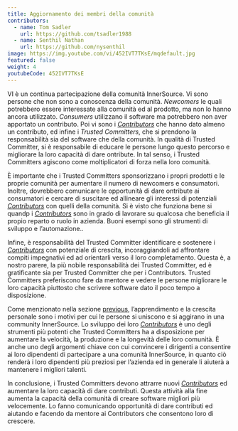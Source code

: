 ```yaml
---
title: Aggiornamento dei membri della comunità
contributors:
  - name: Tom Sadler
    url: https://github.com/tsadler1988
  - name: Senthil Nathan
    url: https://github.com/nysenthil
image: https://img.youtube.com/vi/452IVT7TKsE/mqdefault.jpg
featured: false
weight: 4
youtubeCode: 452IVT7TKsE
---
```

<div id="upleveling" class="paragraph">
<p>VI è un continua partecipazione della comunità InnerSource. Vi sono persone che non sono a conoscenza della comunità. <em>Newcomers</em> le quali potrebbero essere interessate alla comunità ed al prodotto, ma non lo hanno ancora utilizzato. <em>Consumers</em> utilizzano il software ma potrebbero non aver apportato un contributo. Poi vi sono i <a href="https://innersourcecommons.org/learn/learning-path/contributor"><em>Contributors</em></a> che hanno dato almeno un contributo, ed infine i <em>Trusted Committers</em>, che si prendono la responsabilità sia del software che della comunità. In qualità di Trusted Committer, si è responsabile di educare le persone lungo questo percorso e migliorare la loro capacità di dare  ontribute. In tal senso, i Trusted Committers agiscono come moltiplicatori di forza nella loro comunità.</p>
</div>
<div class="paragraph">
<p>È importante che i Trusted Committers sponsorizzano i propri prodotti e le proprie comunità per aumentare il numero di newcomers e consumatori. Inoltre, dovrebbero comunicare le opportunità di dare  ontribute ai consumatori e cercare di suscitare ed allineare gli interessi di potenziali <a href="https://innersourcecommons.org/learn/learning-path/contributor"><em>Contributors</em></a> con quelli della comunità. Si è visto che funziona bene si quandp i <a href="https://innersourcecommons.org/learn/learning-path/contributor"><em>Contributors</em></a> sono in grado di lavorare su qualcosa che beneficia il propio reparto o ruolo in azienda. Buoni esempi sono gli strumenti di sviluppo e l&#8217;automazione..</p>
</div>
<div class="paragraph">
<p>Infine, è responsabilità del Trusted Committer identificare e sostenere i <a href="https://innersourcecommons.org/learn/learning-path/contributor"><em>Contributors</em></a> con potenziale di crescita, incoraggiandoli ad affrontare compiti impegnativi ed ad orientarli verso il loro completamento. Questa è, a nostro parere, la più nobile responsabilità dei Trusted Committer, ed è gratificante sia per Trusted Committer che per i Contributors. Trusted Committers preferiscono fare da mentore e vedere le persone migliorare le loro capacità piuttosto che scrivere software dato il poco tempo a disposizione.</p>
</div>
<div class="paragraph">
<p>Come menzionato nella sezione <a href="https://innersourcecommons.org/it/learn/learning-path/trusted-committer/03/">previous</a>, l&#8217;apprendimento e la crescita personale sono i motivi per cui le persone si uniscono e si aggirano in una community InnerSource. Lo sviluppo dei loro <a href="https://innersourcecommons.org/learn/learning-path/contributor"><em>Contributors</em></a> è uno degli strumenti più potenti che Trusted Committers ha a disposizione per aumentare la velocità, la produzione e la longevità delle loro comunità. È anche uno degli argomenti chiave con cui convincere i dirigenti a consentire ai loro dipendenti di partecipare a una comunità InnerSource, in quanto ciò renderà i loro dipendenti più preziosi per l&#8217;azienda ed in generale li aiuterà a mantenere i migliori talenti.</p>
</div>
<div class="paragraph">
<p>In conclusione, i Trusted Committers devono attrarre nuovi <a href="https://innersourcecommons.org/learn/learning-path/contributor"><em>Contributors</em></a> ed aumentare la loro capacità di dare contributi. Questa attività alla fine aumenta la capacità della comunità di creare software migliori più velocemente. Lo fanno comunicando opportunità di dare contributi ed aiutando e facendo da mentore ai Contributors che consentono loro di crescere.</p>
</div>
<!--- This file autogenerated from https://github.com/InnerSourceCommons/InnerSourceLearningPath/blob/main/scripts -->